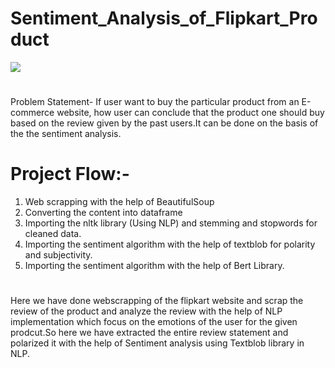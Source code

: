 # Sentiment_Analysis_of_Flipkart_Product
<img src= "https://monkeylearn.com/static/3c5207a1ee59b7f80a386624403b4689/social.png"/>

#
Problem Statement- If user want to buy the particular product from an E-commerce website, how user can conclude that the product one should buy based on the review given by the past users.It can be done on the basis of the the sentiment analysis.

# Project Flow:-
1) Web scrapping with the help of BeautifulSoup
2) Converting the content into dataframe
3) Importing the nltk library (Using NLP) and stemming and stopwords for cleaned data.
4) Importing the sentiment algorithm with the help of textblob for polarity and subjectivity.
5) Importing the sentiment algorithm with the help of Bert Library.


#
Here we have done webscrapping of the flipkart website and scrap the review of the product and analyze the review with the help of NLP implementation which focus on the emotions of the user for the given prodcut.So here we have extracted the entire review statement and polarized it with the help of Sentiment analysis using Textblob library in NLP.






